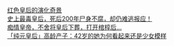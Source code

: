   
[红色皇后的演化奇景](http://www.dianyue.me/archives/823/2qa1ezbxljwluhgo/)  
[史上最毒皇后，死后200年尸身不腐，却仍难逃报应！](http://www.dianyue.me/archives/168/vuqp5fzx76blhhvq/)  
[痴情皇帝，不舍将皇后下葬，打开棺椁后…](http://www.dianyue.me/archives/172/un13gd0tfzwovcaq/)  
[「纯元皇后」高龄产子：42岁的她为何看起来还是少女模样](http://www.dianyue.me/archives/892/b04wmt5a3bwmtepd/)
